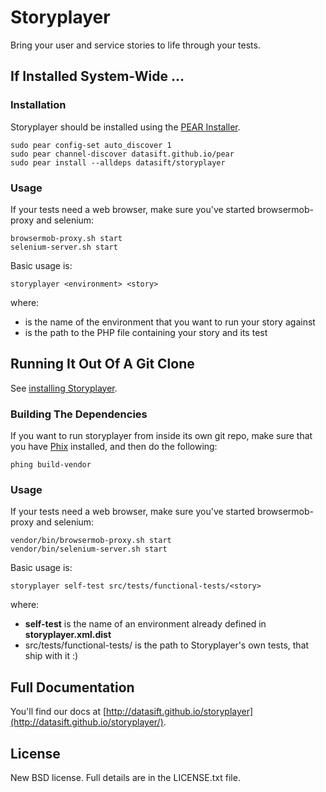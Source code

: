 # Storyplayer

Bring your user and service stories to life through your tests.

## If Installed System-Wide ...

### Installation

Storyplayer should be installed using the [PEAR Installer](http://pear.php.net).

	sudo pear config-set auto_discover 1
    sudo pear channel-discover datasift.github.io/pear
    sudo pear install --alldeps datasift/storyplayer

### Usage

If your tests need a web browser, make sure you've started browsermob-proxy and selenium:

```
browsermob-proxy.sh start
selenium-server.sh start
```

Basic usage is:

```
storyplayer <environment> <story>
```

where:

* <environment> is the name of the environment that you want to run your story against
* <story> is the path to the PHP file containing your story and its test

## Running It Out Of A Git Clone

See [installing Storyplayer](http://datasift.github.io/storyplayer/configuration.html).

### Building The Dependencies

If you want to run storyplayer from inside its own git repo, make sure that you have [Phix](http://phix-project.org) installed, and then do the following:

```
phing build-vendor
```

### Usage

If your tests need a web browser, make sure you've started browsermob-proxy and selenium:

```
vendor/bin/browsermob-proxy.sh start
vendor/bin/selenium-server.sh start
```

Basic usage is:

```
storyplayer self-test src/tests/functional-tests/<story>
```

where:

* __self-test__ is the name of an environment already defined in __storyplayer.xml.dist__
* src/tests/functional-tests/<story> is the path to Storyplayer's own tests, that ship with it :)

## Full Documentation

You'll find our docs at [http://datasift.github.io/storyplayer](http://datasift.github.io/storyplayer/).

## License

New BSD license.  Full details are in the LICENSE.txt file.
